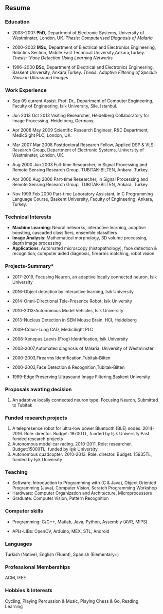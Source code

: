 ## Resume

### Education
* 2003–2007 **PhD**, Department of Electronic Systems, University of Westminster, London, UK.
 _Thesis: Computerised Diagnosis of Malaria_

* 2000–2002 **MSc**, Department of Electrical and Electronics Engineering, Robotics Section, Middle East Technical University,Ankara,Turkey.
_Thesis: “Face Detection Using Learning Networks_

* 1996–2000 **BSc**, Department of Electrical and Electronics Engineering, Baskent University, Ankara,Turkey. 
_Thesis: Adaptive Filtering of Speckle Noise in Ultrasound Images_


### Work Experience


 * Sep 09 current Assist. Prof. Dr., Department of Computer Engineering,
 Faculty of Engineering,  Isik University, Sile, Istanbul.

 * Jun 2013 Oct 2013 Visiting Researcher, Heidelberg Collaboratory for Image
 Processing, Heidelberg, Germany.

 * Apr 2008 May 2009 Scientific Research Engineer, R&D Department, MedicSight PLC, London, UK.

 * Mar 2007 Mar 2008 Postdoctoral Research Fellow, Applied DSP & VLSI Research Group, Department of Electronic Systems, University of Westminster, London, UK.

 * Aug 2000 Jun 2003 Full-time Researcher, in Signal Processing and Remote Sensing Research Group, TUBITAK-BILTEN, Ankara, Turkey.

 * Apr 2000 Aug 2000 Part-time Researcher, in Signal Processing and Remote Sensing Research Group, TUBITAK-BILTEN, Ankara, Turkey.

 * Nov 1999 Feb 2000 Part-time Laboratory Assistant, in C Programming Language Course, Baskent University, Faculty of Engineering, Ankara, Turkey.


### Technical Interests

* **Machine Learning**: Neural networks, interactive learning, adaptive boosting, cascaded classifiers, ensemble classifiers
* **Image Analysis**: Mathematical morphology, 3D volume processing, depth image processing
* **Applications**: Automated microscopy (histopathology), face detection & recognition, computer aided diagnosis, firearms matching, robot vision



### Projects-Summary*

* 2017-2019, Focusing Neuron, an adaptive locally connected neuron, Isik University

* 2016-Object detection by interactive learning, Isik University

* 2014-Omni-Directional Tele-Presence Robot, Isik University

* 2010-2013-Autonomous Model Vehicles, Isik University

* 2013-Nucleus Detection in SEM Mouse Brain, HCI, Heidelberg

* 2009-Colon-Lung CAD, MedicSight PLC

* 2008-Xenopus Laevis (Frog) Identification, Isik University

* 2003-2007,Automated diagnosis of Malaria, University of Westminster

* 2000-2003,Firearms Identification,Tubitak-Bilten

* 2000-2003,Face Detection & Recognition,Tubitak-Bilten

* 1999-Edge Preserving Ultrasound Image Filtering,Baskent University

 

### Proposals awating decision 
1. An adaptive locally connected neuron type: Focusing Neuron, Submitted to Tubitak

### Funded research projects
1. A telepresence robot for ultra-low power Bluetooth (BLE) nodes. 2014-2016. Role: director. Budget: 19700TL, funded by Işık University Past funded research projects
1. Autonomous model car racing. 2010-2011. Role: researcher. Budget:15000TL, funded by Işık University
1. Autonomous quadcopter. 2010-2013. Role: director. Budget: 15935TL, funded by Işık University

### Teaching

 * Software: Introduction to Programming with (C & Java), Object Oriented Programming (Java), Computer Vision, Scratch Programming Workshop
 * Hardware: Computer Organization and Architecture, Microprocessors
 * Graduate: Computer Vision, Pattern Recognition

### Computer skills

 * Programming: C/C++, Matlab, Java, Python, Assembly (AVR, MIPS)
 
 * APIs-LIBs: OpenCV, Arduino, MEX, STL, Android


 ### Languages

 Turkish (Native), English (Fluent), Spanish (Elementary+)


 ### Professional Memberships

 ACM, IEEE


 ### Hobbies & Interests

 Cycling, Playing Percussion & Music, Playing Chess & Go, Reading, Learning


